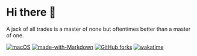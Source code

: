 # Hi there 👋

A jack of all trades is a master of none but oftentimes better than a master of one.

[![macOS](https://svgshare.com/i/ZjP.svg)](https://svgshare.com/i/ZjP.svg)
[![made-with-Markdown](https://img.shields.io/badge/Made%20with-Markdown-1f425f.svg)](http://commonmark.org)
[![GitHub forks](https://img.shields.io/github/forks/Naereen/StrapDown.js.svg?style=social&label=Fork&maxAge=2592000)](https://GitHub.com/alexander-leitch/StrapDown.js/network/)
[![wakatime](https://wakatime.com/badge/user/87e17d75-04ac-4da7-8e0e-80ac899b9633.svg)](https://wakatime.com/@87e17d75-04ac-4da7-8e0e-80ac899b9633)

<!--

https://github.com/rzashakeri/beautify-github-profile/blob/master/readme.md

**alexander-leitch/alexander-leitch** is a ✨ _special_ ✨ repository because its `README.md` (this file) appears on your GitHub profile.

Here are some ideas to get you started:

- 🔭 I’m currently working on ...
- 🌱 I’m currently learning ...
- 👯 I’m looking to collaborate on ...
- 🤔 I’m looking for help with ...
- 💬 Ask me about ...
- 📫 How to reach me: ...
- 😄 Pronouns: ...
- ⚡ Fun fact: ...
-->
